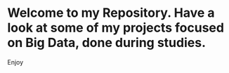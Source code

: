 # Welcome to my Repository. Have a look at some of my projects focused on Big Data, done during studies. 
Enjoy
